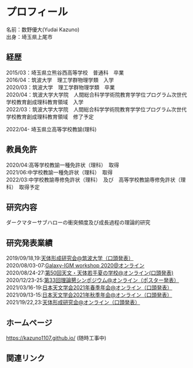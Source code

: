 # プロフィール
名前：数野優大(Yudai Kazuno)　<br>
出身：埼玉県上尾市　<br>


## 経歴
2015/03：埼玉県立熊谷西高等学校　普通科　卒業　<br>
2016/04：筑波大学　理工学群物理学類　入学 <br>
2020/03：筑波大学　理工学群物理学類　卒業 <br>
2020/04：筑波大学大学院　人間総合科学学術院教育学学位プログラム次世代学校教育創成理科教育領域　入学 <br>
2022/03：筑波大学大学院　人間総合科学学術院教育学学位プログラム次世代学校教育創成理科教育領域　修了予定 <br>

2022/04- 埼玉県立高等学校教諭(理科)

## 教員免許
2020/04:高等学校教諭一種免許状（理科）　取得　<br>
2021/06:中学校教諭一種免許状（理科）　取得<br>
2022/03:中学校教諭専修免許状（理科）　及び　高等学校教諭専修免許状（理科）　取得予定

## 研究内容
ダークマターサブハローの衝突頻度及び成長過程の理論的研究

## 研究発表業績
2019/09/18,19:[天体形成研究会@筑波大学（口頭発表）](https://www2.ccs.tsukuba.ac.jp/Astro/conferences/ccs/ja/2019/10/18/tentaikeisei/) <br>
2020/08/03-07:[Galaxy-IGM workshop 2020@オンライン](https://www2.ccs.tsukuba.ac.jp/Astro/conferences/domestic/en/2020/08/03/galaxy-igm/) <br>
2020/08/24-27:[第50回天文・天体若手夏の学校@オンライン(口頭発表)](http://astro-wakate.org/ss2020/) <br>
2020/12/23-25:[第33回理論懇シンポジウム@オンライン（ポスター発表）](https://sites.google.com/view/rironkon20/) <br>
2021/03/16-19:[日本天文学会2021年春季年会@オンライン（口頭発表）](https://www.asj.or.jp/nenkai/archive/2021a/) <br>
2021/09/13-15:[日本天文学会2021年秋季年会@オンライン（口頭発表）](https://www.asj.or.jp/nenkai/archive/2021b/) <br>
2021/19/22,23:[天体形成研究会@オンライン（口頭発表）](https://www2.ccs.tsukuba.ac.jp/Astro/conferences/ccs/ja/2021/10/22/tentaikeisei/) <br>


## ホームページ
https://kazuno1107.github.io/ (随時工事中)

## 関連リンク


<!--
**Kazuno1107/Kazuno1107** is a ✨ _special_ ✨ repository because its `README.md` (this file) appears on your GitHub profile.

Here are some ideas to get you started:

- 🔭 I’m currently working on ...
- 🌱 I’m currently learning ...
- 👯 I’m looking to collaborate on ...
- 🤔 I’m looking for help with ...
- 💬 Ask me about ...
- 📫 How to reach me: ...
- 😄 Pronouns: ...
- ⚡ Fun fact: ...
-->
